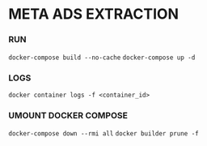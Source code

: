 # META ADS EXTRACTION

### RUN

`docker-compose build --no-cache`
`docker-compose up -d`

### LOGS

`docker container logs -f <container_id>`

### UMOUNT DOCKER COMPOSE

`docker-compose down --rmi all`
`docker builder prune -f`
